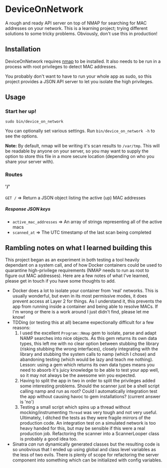 DeviceOnNetwork
===============

A rough and ready API server on top of NMAP for searching for MAC addresses on your network.
This is a learning project; trying different solutions to some tricky problems. Obviously, don't use this in production!

Installation
------------
DeviceOnNetwork requires [nmap](http://nmap.org/) to be installed.
It also needs to be run in a process with root privileges to detect MAC addresses.

You probably don't want to have to run your whole app as sudo, so this project provides a JSON API server to let you isolate the high privileges.

Usage
-----
### Start her up!
`sudo bin/device_on_network`

You can optionally set various settings. Run `bin/device_on_network -h` to see the options.

**Note:** By default, nmap will be writing it's scan results to `/var/tmp`. This will be readable by anyone on your server, so you may want to supply the option to store this file in a more secure location (depending on who you share your server with).

### Routes

#### '/'
  `GET /` => Return a JSON object listing the active (up) MAC addresses
##### Response JSON keys
- `active_mac_addresses` => An array of strings representing all of the active macs
- `scanned_at` => The UTC timestamp of the last scan being completed


Rambling notes on what I learned building this
----------------------------------------------
This project began as an experiment in both testing a tool heavily dependant on a system call, and of how Docker containers could be used to quarantine high-privilege requirements (NMAP needs to run as root to figure out MAC addresses).
Here are a few notes of what I've learned, please get in touch if you have some thoughts to add.

- Docker does a lot to isolate your container from 'real' networks. This is usually wonderful, but even in its most permissive modes, it does prevent access at Layer 2 for things. As I understand it, this prevents the app from running inside a container and being able to resolve MACs. If I'm wrong or there is a work around I just didn't find, please let me know!
- TDDing (or testing this at all) became expectionally difficult for a few reasons:
  1. I used the excellent `Program::Nmap` gem to isolate, parse and adapt NAMP searches into nice objects. As this gem returns its own data types, this left me with no clear option between stubbing the library (risking stubbing the wrong interfaces), closely integrating with the library and stubbing the system calls to namp (which I chose) and abandoning testing (which would be lazy and teach me nothing). Lesson: using a gem which returns its own data types means you need to absorb it's juicy knowledge to be able to test your app well, so it may not always be the awesome win you expected.
  2. Having to split the app in two in order to split the privileges added some interesting problems. Should the scanner just be a shell script calling namp and run as root? Could I automatically integration test the app without causing havoc to gem installations? (current answer is 'no')
  3. Testing a small script which spins up a thread without mocking/instrumenting `Thread` was very tough and not very useful. Ultimately, I ditched the tests as they were fragile mirrors of the production code. An integration test on a simulated network is too heavy handed for this, but may be sensible if this were a real production job. Refactoring the scanner into a ScannerLooper class is probably a good idea too.
- Sinatra _can_ run dynamically generated classes but the resulting code is so unobvious that I ended up using global and class level variables as the less of two evils. There is plenty of scope for refactoring the server component into something which can be initialized with config variables.
